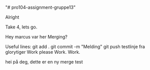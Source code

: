 "# pro104-assignment-gruppe13" 

Alright

Take 4, lets go.

Hey marcus var her
Merging?

Useful lines:
git add .
git commit -m "Melding"
git push
testlinje fra glorytiger
Work please
Work. Work.

hei
på
deg,
dette
er
en ny merge test